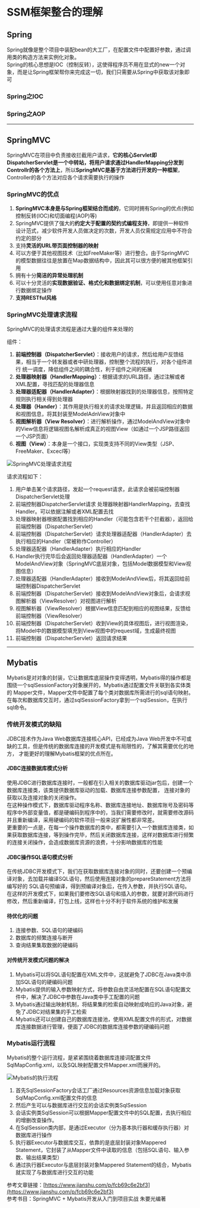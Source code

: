 # SSM框架整合的理解

## Spring

Spring就像是整个项目中装配bean的大工厂，在配置文件中配置好参数，通过调用类的构造方法来实例化对象。</br>
Spring的核心思想是IOC（控制反转），这使得程序员不用在显式的new一个对象，而是让Spring框架帮你来完成这一切，我们只需要从Spring中获取该对象即可

### Spring之IOC

### Spring之AOP

----

## SpringMVC

SpringMVC在项目中负责接收拦截用户请求，**它的核心Servlet即DispatcherServlet是一个中转站，将用户请求通过HandlerMapping分发到Controllr的各个方法上**，所以**SpringMVC是基于方法进行开发的一种框架**，Controller的各个方法对应各个请求需要执行的操作

### SpringMVC的优点

1. **SpringMVC本身是与Spring框架结合而成的**，它同时拥有Spring的优点(例如控制反转(IOC)和切面编程(AOP)等)
2. SpringMVC提供了强大的**约定大于配置的契约式编程支持**，即提供一种软件设计范式，减少软件开发人员做决定的次数，开发人员仅需规定应用中不符合约定的部分
3. 支持**灵活的URL带页面控制器的映射**
4. 可以方便于其他视图技术（比如FreeMaker等）进行整合。由于SpringMVC的模型数据往往是放置在Map数据结构中，因此其可以很方便的被其他框架引用
5. 拥有十分**简洁的异常处理机制**
6. 可以十分灵活的**实现数据验证、格式化和数据绑定机制**，可以使用任意对象进行数据绑定操作
7. **支持RESTful风格**

### SpringMVC处理请求流程

SpringMVC的处理请求流程是通过大量的组件来处理的

组件：</br>
1. **前端控制器（DispatcherServlet）**：接收用户的请求，然后给用户反馈结果，相当于一个转发器或者中研处理器，控制整个流程的执行，对各个组件进行
统一调度，降低组件之间的耦合性，利于组件之间的拓展
2. **处理器映射器（HandlerMapping）**：根据请求的URL路径，通过注解或者XML配置，寻找匹配的处理器信息
3. **处理器适配器（HandlerAdapter）**：根据映射器找到的处理器信息，按照特定规则执行相关得到处理器
4. **处理器（Hander）**：其作用是执行相关的请求处理逻辑，并且返回相应的数据和视图信息，将其封装至ModelAdnView对象中
5. **视图解析器（View Resolver）**：进行解析操作，通过ModelAndView对象中的View信息将逻辑视图名解析成真正的视图View（如通过一个JSP路径返回一个JSP页面）
6. **视图（View）**：本身是一个接口，实现类支持不同的View类型（JSP、FreeMaker、Excecl等）

![SpringMVC处理请求流程](https://github.com/Lany-Java/StudyNotes/blob/master/SSM/SSM%E6%95%B4%E5%90%88/img/SpringMVC%E8%AF%B7%E6%B1%82%E6%B5%81%E7%A8%8B.png)

请求流程如下：</br>
1. 用户单击某个请求路径，发起一个request请求，此请求会被前端控制器DispatcherServlet处理
2. 前端控制器DispatcherServlet请求 处理器映射器HandlerMapping，去查找Handler。可以依据注解或者XML配置去找
3. 处理器映射器根据配置找到相应的Handler（可能包含若干个拦截器），返回给前端控制器（DispatcherServlet）
4. 前端控制器（DispatcherServlet）请求处理器适配器（HandlerAdapter）去执行相应的Handler（常被称作Controller）
5. 处理器适配器（HandlerAdapter）执行相应的Handler
6. Handler执行完毕后会返回处理器适配器（HandlerAdapter）一个ModelAndView对象（SpringMVC底层对象，包括Model数据模型和View视图信息）
7. 处理器适配器（HandlerAdapter）接收到ModelAndView后，将其返回给前端控制器DispatcherServlet
8. 前端控制器（DispatcherServlet）接收到ModelAndView对象后，会请求视图解析器（ViewResolver）对视图进行解析
9. 视图解析器（ViewResolver）根据View信息匹配到相应的视图结果，反馈给前端控制器（ViewResolver）
10. 前端控制器（DispatcherServlet）收到View的具体视图后，进行视图渲染，将Model中的数据模型填充到View视图中的request域，生成最终视图
11. 前端控制器（DispatcherServlet）返回请求结果

----

## Mybatis

Mybatis是对对象的封装，它让数据库底层操作变得透明，Mybatis得的操作都是围绕一个sqlSessionFactory对象展开的，Mybatis通过配置文件关联到各实体类的
Mapper文件，Mapper文件中配置了每个类对数据库所需进行的sql语句映射。在每次和数据库交互时，通过sqlSessionFactory拿到一个sqlSession，在执行sql命令。

### 传统开发模式的缺陷

JDBC技术作为Java Web数据库连接核心API，已经成为Java Web开发中不可或缺的工具，但是传统的数据库连接的开发模式是有局限性的，了解其需要优化的地方，
才能更好的理解Mybatis框架的优点所在。

#### JDBC连接数据库模式分析

使用JDBC进行数据库连接时，一般都在引入相关的数据库驱动jar包后，创建一个数据库连接类，该类提供数据库驱动的加载、数据库连接参数配置，
连接对象的获取以及连接对象的关闭操作。</br>
在这种操作模式下，数据库驱动程序名称、数据库连接地址、数据库账号及密码等程序中外部变量值，都是硬编码到程序中的，当我们需要修改时，就需要修改源码并且重新编译，采用硬编码的软件项目一般来说扩展性都非常差。</br>
更重要的一点是，在每一个操作数据库的类中，都需要引入一个数据库连接类，如果获取数据库连接，等到操作完毕，然后关闭数据库连接，这样对数据库进行频繁的连接关闭操作，会造成数据库资源的浪费，十分影响数据库的性能

#### JDBC操作SQL语句模式分析

在传统JDBC开发模式下，我们在获取数据库连接对象的同时，还要创建一个预编译对象，去加载并编译SQL语句，然后使用连接对象的prepareStatement方法将编写好的
SQL语句预编译，得到预编译对象后，在传入参数，并执行SQL语句。</br>
在这样的开发模式下，如果我们要修改SQL语句和插入的参数，就要对源代码进行修改，然后重新编译，打包上线，这样也十分不利于软件系统的维护和发展

#### 待优化的问题

1. 连接参数、SQL语句的硬编码
2. 数据库的频繁连接与断开
3. 查询结果集取数据的硬编码

#### 对传统开发模式问题的解决

1. Mybatis可以将SQL语句配置在XML文件中，这就避免了JDBC在Java类中添加SQL语句的硬编码问题
2. Mybatis提供的输入参数映射方式，将参数自由灵活地配置在SQL语句配置文件中，解决了JDBC中参数在Java类中手工配置的问题
3. Mybatis通过输出映射机制，将结果集的检索自动映射成响应的Java对象，避免了JDBC对结果集的手工检索
4. Mybatis还可以创建自己的数据库连接池，使用XML配置文件的形式，对数据库连接数据进行管理，便面了JDBC的数据库连接参数的硬编码问题

### Mybatis运行流程

Mybatis的整个运行流程，是紧紧围绕着数据库连接词配置文件SqlMapConfig.xml，以及SQL映射配置文件Mapper.xml而展开的。

![Mybatis的执行流程](https://github.com/Lany-Java/StudyNotes/blob/master/SSM/SSM%E6%95%B4%E5%90%88/img/Mybatis%E7%9A%84%E8%BF%90%E8%A1%8C%E6%B5%81%E7%A8%8B.png)

1. 首先SqlSessionFactory会话工厂通过Resources资源信息加载对象获取SqlMapConfig.xml配置文件的信息
2. 然后产生可以与数据库进行交互的会话实例类SqlSession
3. 会话实例类SqlSession可以根据Mapper配置文件中的SQL配置，去执行相应的增删改查操作。
4. 在SqlSession类内部，是通过Executor（分为基本执行器和缓存执行器）对数据库进行操作
5. 执行器Executor与数据库交互，依靠的是底层封装对象Mappered Statement，它封装了从Mapper文件中读取的信息（包括SQL语句、输入参数、输出结果类型）
6. 通过执行器Executor与底层封装对象Mappered Statement的结合，Mybatis就实现了与数据库进行交互的功能


参考文章链接：[https://www.jianshu.com/p/fcb69c6e2bf3](https://www.jianshu.com/p/fcb69c6e2bf3)</br>
参考书目：SpringMVC + Mybatis开发从入门到项目实战 朱要光编著
